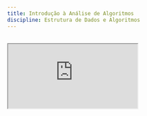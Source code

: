 ```yaml
---
title: Introdução à Análise de Algoritmos
discipline: Estrutura de Dados e Algoritmos
---
```


<br>

<iframe src="https://drive.google.com/file/d/1vCNT5a0qbk9exannYk5HmH0te4gD03N1/preview" allow="autoplay" ></iframe>